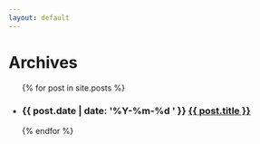 ```yaml
---
layout: default
---
```


<div class="archives" id="home">
  <h1 class="pageTitle">Archives</h1>
  <ul class="posts noList">
    {% for post in site.posts %}
      <li>
        <h3><span class="date">{{ post.date | date: '%Y-%m-%d  ' }}</span> <a class="post-link" href="{{ post.url | prepend: site.baseurl }}">{{ post.title }}</a></h3>
      </li>
    {% endfor %}
  </ul>
</div>
